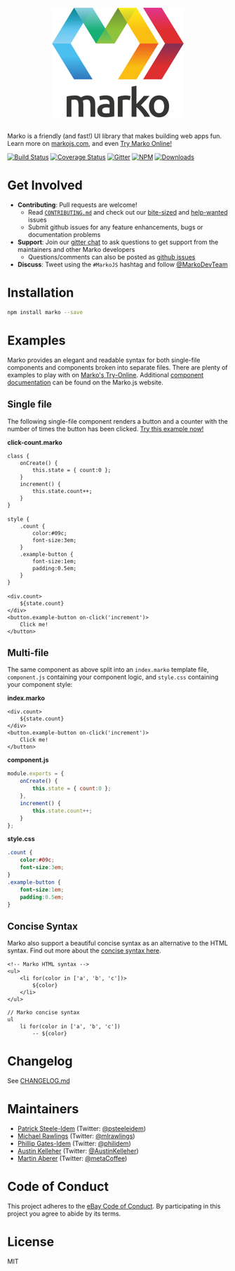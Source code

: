 <p align="center">
    <a href="http://markojs.com/"><img src="https://raw.githubusercontent.com/marko-js/branding/master/marko-logo-medium-cropped.png" alt="Marko logo" width="300" /></a><br /><br />
</p>

Marko is a friendly (and fast!) UI library that makes building web apps fun.
Learn more on [markojs.com](http://markojs.com/), and even [Try Marko Online!](http://markojs.com/try-online/)

[![Build Status](https://travis-ci.org/marko-js/marko.svg?branch=master)](https://travis-ci.org/marko-js/marko)
[![Coverage Status](https://coveralls.io/repos/github/marko-js/marko/badge.svg?branch=master&cache-bust=3)](https://coveralls.io/github/marko-js/marko?branch=master)
[![Gitter](https://badges.gitter.im/Join%20Chat.svg)](https://gitter.im/marko-js/marko)
[![NPM](https://img.shields.io/npm/v/marko.svg)](https://www.npmjs.com/package/marko)
[![Downloads](https://img.shields.io/npm/dm/marko.svg)](http://npm-stat.com/charts.html?package=marko)

# Get Involved

- **Contributing**: Pull requests are welcome!
    - Read [`CONTRIBUTING.md`](.github/CONTRIBUTING.md) and check out our [bite-sized](https://github.com/marko-js/marko/issues?q=is%3Aissue+is%3Aopen+label%3Adifficulty%3Abite-sized) and [help-wanted](https://github.com/marko-js/marko/issues?q=is%3Aissue+is%3Aopen+label%3Astatus%3Ahelp-wanted) issues
    - Submit github issues for any feature enhancements, bugs or documentation problems
- **Support**: Join our [gitter chat](https://gitter.im/marko-js/marko) to ask questions to get support from the maintainers and other Marko developers
    - Questions/comments can also be posted as [github issues](https://github.com/marko-js/marko/issues)
- **Discuss**: Tweet using the `#MarkoJS` hashtag and follow [@MarkoDevTeam](https://twitter.com/MarkoDevTeam)

# Installation

```bash
npm install marko --save
```

# Examples

Marko provides an elegant and readable syntax for both single-file components
and components broken into separate files. There are plenty of examples to play
with on [Marko's Try-Online](http://markojs.com/try-online/). Additional
[component documentation](http://markojs.com/docs/components/) can be found on
the Marko.js website.

## Single file

The following single-file component renders a button and a counter with the
number of times the button has been clicked. [Try this example now!](http://markojs.com/try-online/?file=%2Fcomponents%2Fcomponents%2Fclick-count%2Findex.marko)

__click-count.marko__
```marko
class {
    onCreate() {
        this.state = { count:0 };
    }
    increment() {
        this.state.count++;
    }
}

style {
    .count {
        color:#09c;
        font-size:3em;
    }
    .example-button {
        font-size:1em;
        padding:0.5em;
    }
}

<div.count>
    ${state.count}
</div>
<button.example-button on-click('increment')>
    Click me!
</button>
```

## Multi-file

The same component as above split into an `index.marko` template file,
`component.js` containing your component logic, and `style.css` containing your
component style:

__index.marko__
```marko
<div.count>
    ${state.count}
</div>
<button.example-button on-click('increment')>
    Click me!
</button>
```

__component.js__
```js
module.exports = {
    onCreate() {
        this.state = { count:0 };
    },
    increment() {
        this.state.count++;
    }
};
```

__style.css__
```css
.count {
    color:#09c;
    font-size:3em;
}
.example-button {
    font-size:1em;
    padding:0.5em;
}
```

## Concise Syntax

Marko also support a beautiful concise syntax as an alternative to the HTML
syntax. Find out more about the [concise syntax here](http://markojs.com/docs/concise/).

```marko
<!-- Marko HTML syntax -->
<ul>
    <li for(color in ['a', 'b', 'c'])>
        ${color}
    </li>
</ul>
```

```marko
// Marko concise syntax
ul
    li for(color in ['a', 'b', 'c'])
        -- ${color}
```

# Changelog

See [CHANGELOG.md](CHANGELOG.md)

# Maintainers

* [Patrick Steele-Idem](https://github.com/patrick-steele-idem) (Twitter: [@psteeleidem](http://twitter.com/psteeleidem))
* [Michael Rawlings](https://github.com/mlrawlings) (Twitter: [@mlrawlings](https://twitter.com/mlrawlings))
* [Phillip Gates-Idem](https://github.com/philidem/) (Twitter: [@philidem](https://twitter.com/philidem))
* [Austin Kelleher](https://github.com/austinkelleher) (Twitter: [@AustinKelleher](https://twitter.com/AustinKelleher))
* [Martin Aberer](https://github.com/tindli) (Twitter: [@metaCoffee](https://twitter.com/metaCoffee))

# Code of Conduct

This project adheres to the [eBay Code of Conduct](http://ebay.github.io/codeofconduct).
By participating in this project you agree to abide by its terms.

# License

MIT
